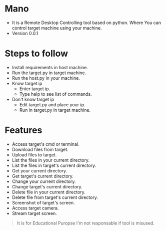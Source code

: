 # Mano 
 * It is a Remote Desktop Controlling  tool based on python. Where You can control target machine using your machine.
 * Version 0.0.1
 
# Steps to follow 
  * Install requirements in host machine.
  * Run the target.py in target machine.
  * Run the host.py in your machine.
  * Know target ip  
      * Enter target ip. 
      * Type help to see list of commands.
  * Don't know target ip
      * Edit target.py and place your ip.
      * Run in target.py in target machine.
      
# Features
  * Access target's cmd or terminal.
  * Download files from target.
  * Upload files to target.
  * List the files in your current directory.
  * List the files in target's current directory.
  * Get your current directory.
  * Get target's current directory.
  * Change your current directory.
  * Change target's current directory.
  * Delete file in your current directory.
  * Delete file from target's current directory.
  * Screenshot of target's screen.
  * Access target camera.
  * Stream target screen.

> It is for Educational Puropse I'm not responsable if tool is misused.
